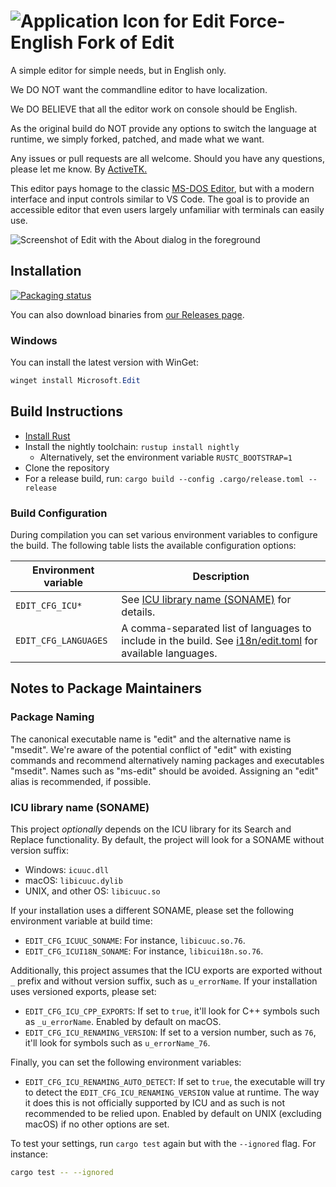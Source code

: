 # ![Application Icon for Edit](./assets/edit.svg) Force-English Fork of Edit

A simple editor for simple needs, but in English only.

We DO NOT want the commandline editor to have localization.

We DO BELIEVE that all the editor work on console should be English.

As the original build do NOT provide any options to switch the language at runtime, we simply forked, patched, and made what we want.

Any issues or pull requests are all welcome. Should you have any questions, please let me know. By [ActiveTK.](https://x.com/ActiveTK5929)

This editor pays homage to the classic [MS-DOS Editor](https://en.wikipedia.org/wiki/MS-DOS_Editor), but with a modern interface and input controls similar to VS Code. The goal is to provide an accessible editor that even users largely unfamiliar with terminals can easily use.

![Screenshot of Edit with the About dialog in the foreground](./assets/edit_hero_image.png)

## Installation

[![Packaging status](https://repology.org/badge/vertical-allrepos/microsoft-edit.svg?exclude_unsupported=1)](https://repology.org/project/microsoft-edit/versions)

You can also download binaries from [our Releases page](https://github.com/microsoft/edit/releases/latest).

### Windows

You can install the latest version with WinGet:
```powershell
winget install Microsoft.Edit
```

## Build Instructions

* [Install Rust](https://www.rust-lang.org/tools/install)
* Install the nightly toolchain: `rustup install nightly`
  * Alternatively, set the environment variable `RUSTC_BOOTSTRAP=1`
* Clone the repository
* For a release build, run: `cargo build --config .cargo/release.toml --release`

### Build Configuration

During compilation you can set various environment variables to configure the build. The following table lists the available configuration options:

Environment variable | Description
--- | ---
`EDIT_CFG_ICU*` | See [ICU library name (SONAME)](#icu-library-name-soname) for details.
`EDIT_CFG_LANGUAGES` | A comma-separated list of languages to include in the build. See [i18n/edit.toml](i18n/edit.toml) for available languages.

## Notes to Package Maintainers

### Package Naming

The canonical executable name is "edit" and the alternative name is "msedit".
We're aware of the potential conflict of "edit" with existing commands and recommend alternatively naming packages and executables "msedit".
Names such as "ms-edit" should be avoided.
Assigning an "edit" alias is recommended, if possible.

### ICU library name (SONAME)

This project _optionally_ depends on the ICU library for its Search and Replace functionality.
By default, the project will look for a SONAME without version suffix:
* Windows: `icuuc.dll`
* macOS: `libicuuc.dylib`
* UNIX, and other OS: `libicuuc.so`

If your installation uses a different SONAME, please set the following environment variable at build time:
* `EDIT_CFG_ICUUC_SONAME`:
  For instance, `libicuuc.so.76`.
* `EDIT_CFG_ICUI18N_SONAME`:
  For instance, `libicui18n.so.76`.

Additionally, this project assumes that the ICU exports are exported without `_` prefix and without version suffix, such as `u_errorName`.
If your installation uses versioned exports, please set:
* `EDIT_CFG_ICU_CPP_EXPORTS`:
  If set to `true`, it'll look for C++ symbols such as `_u_errorName`.
  Enabled by default on macOS.
* `EDIT_CFG_ICU_RENAMING_VERSION`:
  If set to a version number, such as `76`, it'll look for symbols such as `u_errorName_76`.

Finally, you can set the following environment variables:
* `EDIT_CFG_ICU_RENAMING_AUTO_DETECT`:
  If set to `true`, the executable will try to detect the `EDIT_CFG_ICU_RENAMING_VERSION` value at runtime.
  The way it does this is not officially supported by ICU and as such is not recommended to be relied upon.
  Enabled by default on UNIX (excluding macOS) if no other options are set.

To test your settings, run `cargo test` again but with the `--ignored` flag. For instance:
```sh
cargo test -- --ignored
```
